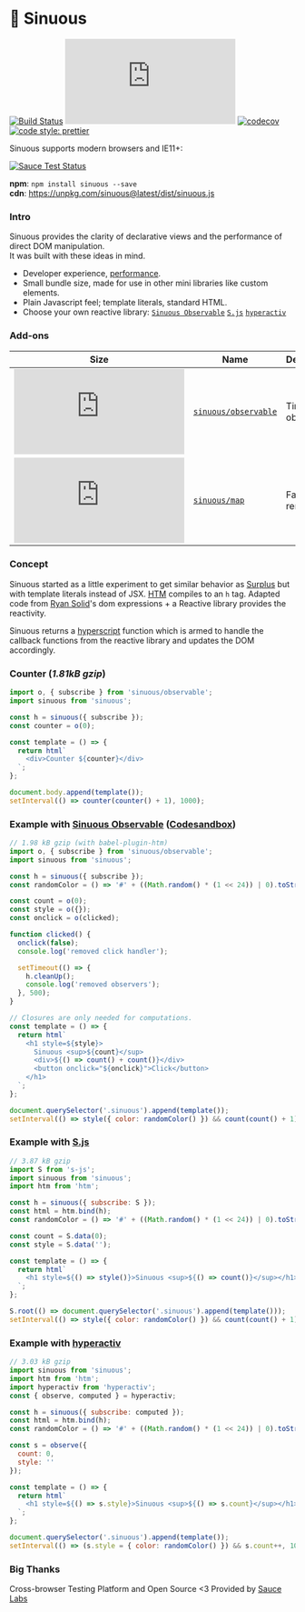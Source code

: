 # 🐍 Sinuous

[![Build Status](https://img.shields.io/travis/luwes/sinuous/master.svg?style=flat-square&label=Travis+CI)](https://travis-ci.org/luwes/sinuous)
![Badge size](http://img.badgesize.io/https://unpkg.com/sinuous@latest/dist/sinuous.js?compression=gzip&label=gzip&style=flat-square)
[![codecov](https://img.shields.io/codecov/c/github/luwes/sinuous.svg?style=flat-square)](https://codecov.io/gh/luwes/sinuous)
[![code style: prettier](https://img.shields.io/badge/code_style-prettier-ff69b4.svg?style=flat-square)](https://github.com/prettier/prettier)

Sinuous supports modern browsers and IE11+:

[![Sauce Test Status](https://saucelabs.com/browser-matrix/sinuous.svg)](https://saucelabs.com/u/sinuous)

**npm**: `npm install sinuous --save`  
**cdn**: https://unpkg.com/sinuous@latest/dist/sinuous.js

### Intro

Sinuous provides the clarity of declarative views and the performance of direct DOM manipulation.  
It was built with these ideas in mind.

- Developer experience, [performance](https://github.com/krausest/js-framework-benchmark/pull/566).
- Small bundle size, made for use in other mini libraries like custom elements.
- Plain Javascript feel; template literals, standard HTML.
- Choose your own reactive library:
  [`Sinuous Observable`](./packages/sinuous/observable)
  [`S.js`](https://github.com/adamhaile/S)
  [`hyperactiv`](https://github.com/elbywan/hyperactiv)

### Add-ons

| Size | Name | Description |
| --- | --- | --- |
| ![Badge size](http://img.badgesize.io/https://unpkg.com/sinuous@latest/observable/dist/observable.js?compression=gzip&label=gzip&style=flat-square) | [`sinuous/observable`](./packages/sinuous/observable) | Tiny observable |
| ![Badge size](http://img.badgesize.io/https://unpkg.com/sinuous@latest/map/dist/map.js?compression=gzip&label=gzip&style=flat-square) | [`sinuous/map`](./packages/sinuous/html) | Fast list renderer |

### Concept

Sinuous started as a little experiment to get similar behavior as [Surplus](https://github.com/adamhaile/surplus) but with template literals instead of JSX.
[HTM](https://github.com/developit/htm) compiles to an `h` tag. Adapted code from [Ryan Solid](https://github.com/ryansolid/babel-plugin-jsx-dom-expressions)'s dom expressions + a Reactive library provides the reactivity.

Sinuous returns a [hyperscript](https://github.com/hyperhype/hyperscript) function which is armed to handle the callback functions from the reactive library and updates the DOM accordingly.

### Counter (_1.81kB gzip_)

```js
import o, { subscribe } from 'sinuous/observable';
import sinuous from 'sinuous';

const h = sinuous({ subscribe });
const counter = o(0);

const template = () => {
  return html`
    <div>Counter ${counter}</div>
  `;
};

document.body.append(template());
setInterval(() => counter(counter() + 1), 1000);
```

### Example with [Sinuous Observable](./packages/sinuous/observable) ([Codesandbox](https://codesandbox.io/s/j4vm9yow89))

```js
// 1.98 kB gzip (with babel-plugin-htm)
import o, { subscribe } from 'sinuous/observable';
import sinuous from 'sinuous';

const h = sinuous({ subscribe });
const randomColor = () => '#' + ((Math.random() * (1 << 24)) | 0).toString(16);

const count = o(0);
const style = o({});
const onclick = o(clicked);

function clicked() {
  onclick(false);
  console.log('removed click handler');

  setTimeout(() => {
    h.cleanUp();
    console.log('removed observers');
  }, 500);
}

// Closures are only needed for computations.
const template = () => {
  return html`
    <h1 style=${style}>
      Sinuous <sup>${count}</sup>
      <div>${() => count() + count()}</div>
      <button onclick="${onclick}">Click</button>
    </h1>
  `;
};

document.querySelector('.sinuous').append(template());
setInterval(() => style({ color: randomColor() }) && count(count() + 1), 1000);
```

### Example with [S.js](https://github.com/adamhaile/S)

```js
// 3.87 kB gzip
import S from 's-js';
import sinuous from 'sinuous';
import htm from 'htm';

const h = sinuous({ subscribe: S });
const html = htm.bind(h);
const randomColor = () => '#' + ((Math.random() * (1 << 24)) | 0).toString(16);

const count = S.data(0);
const style = S.data('');

const template = () => {
  return html`
    <h1 style=${() => style()}>Sinuous <sup>${() => count()}</sup></h1>
  `;
};

S.root(() => document.querySelector('.sinuous').append(template()));
setInterval(() => style({ color: randomColor() }) && count(count() + 1), 1000);
```

### Example with [hyperactiv](https://github.com/elbywan/hyperactiv)

```js
// 3.03 kB gzip
import sinuous from 'sinuous';
import htm from 'htm';
import hyperactiv from 'hyperactiv';
const { observe, computed } = hyperactiv;

const h = sinuous({ subscribe: computed });
const html = htm.bind(h);
const randomColor = () => '#' + ((Math.random() * (1 << 24)) | 0).toString(16);

const s = observe({
  count: 0,
  style: ''
});

const template = () => {
  return html`
    <h1 style=${() => s.style}>Sinuous <sup>${() => s.count}</sup></h1>
  `;
};

document.querySelector('.sinuous').append(template());
setInterval(() => (s.style = { color: randomColor() }) && s.count++, 1000);
```

### Big Thanks

Cross-browser Testing Platform and Open Source <3 Provided by [Sauce Labs][homepage]

[homepage]: https://saucelabs.com
